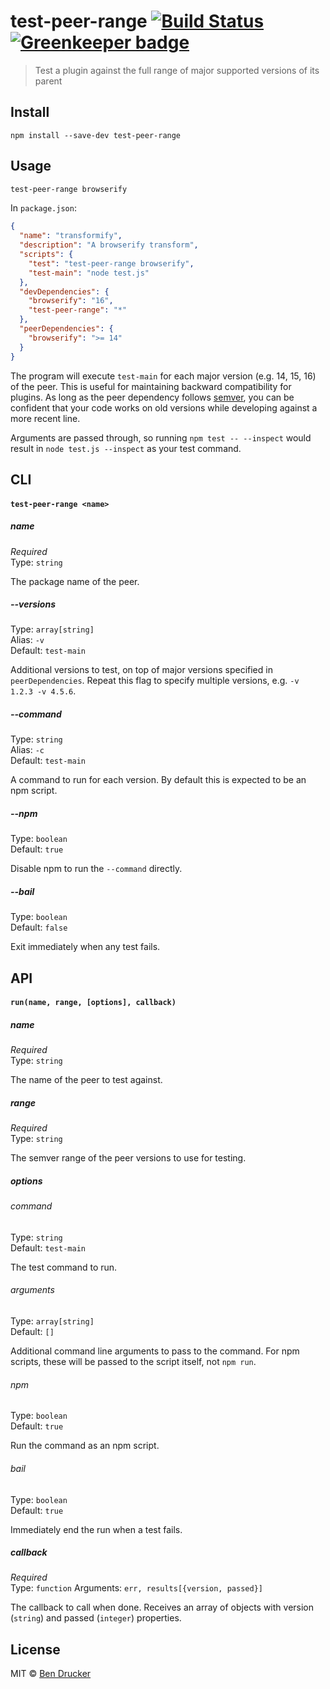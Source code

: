 # test-peer-range [![Build Status](https://travis-ci.org/bendrucker/test-peer-range.svg?branch=master)](https://travis-ci.org/bendrucker/test-peer-range) [![Greenkeeper badge](https://badges.greenkeeper.io/bendrucker/test-peer-range.svg)](https://greenkeeper.io/)

> Test a plugin against the full range of major supported versions of its parent

## Install

```
npm install --save-dev test-peer-range
```

## Usage

```sh
test-peer-range browserify
```

In `package.json`:

```json
{
  "name": "transformify",
  "description": "A browserify transform",
  "scripts": {
    "test": "test-peer-range browserify",
    "test-main": "node test.js"
  },
  "devDependencies": {
    "browserify": "16",
    "test-peer-range": "*"
  },
  "peerDependencies": {
    "browserify": ">= 14"
  }
}
```

The program will execute `test-main` for each major version (e.g. 14, 15, 16) of the peer. This is useful for maintaining backward compatibility for plugins. As long as the peer dependency follows [semver](https://semver.org/), you can be confident that your code works on old versions while developing against a more recent line.

Arguments are passed through, so running `npm test -- --inspect` would result in `node test.js --inspect` as your test command.

## CLI

#### `test-peer-range <name>`

##### name

*Required*  
Type: `string`

The package name of the peer.

##### --versions

Type: `array[string]`  
Alias: `-v`  
Default: `test-main`

Additional versions to test, on top of major versions specified in `peerDependencies`. Repeat this flag to specify multiple versions, e.g. `-v 1.2.3 -v 4.5.6`.

##### --command

Type: `string`  
Alias: `-c`  
Default: `test-main`

A command to run for each version. By default this is expected to be an npm script.

##### --npm

Type: `boolean`  
Default: `true`

Disable npm to run the `--command` directly.

##### --bail

Type: `boolean`  
Default: `false`

Exit immediately when any test fails. 

## API

#### `run(name, range, [options], callback)`

##### name

*Required*  
Type: `string`

The name of the peer to test against.

##### range

*Required*  
Type: `string`

The semver range of the peer versions to use for testing.

##### options

###### command

Type: `string`  
Default: `test-main`

The test command to run.

###### arguments

Type: `array[string]`  
Default: `[]`

Additional command line arguments to pass to the command. For npm scripts, these will be passed to the script itself, not `npm run`.

###### npm

Type: `boolean`  
Default: `true`

Run the command as an npm script.

###### bail

Type: `boolean`  
Default: `true`

Immediately end the run when a test fails.

##### callback

*Required*  
Type: `function`
Arguments: `err, results[{version, passed}]`

The callback to call when done. Receives an array of objects with version (`string`) and passed (`integer`) properties.

## License

MIT © [Ben Drucker](http://bendrucker.me)

